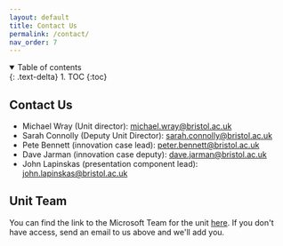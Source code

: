 ```yaml
---
layout: default
title: Contact Us
permalink: /contact/
nav_order: 7
---
```


<details open markdown="block">
<summary>
Table of contents
</summary>
{: .text-delta}
1. TOC
{:toc}
</details>

## Contact Us

* Michael Wray (Unit director): [michael.wray@bristol.ac.uk](mailto:michael.wray@bristol.ac.uk)
* Sarah Connolly (Deputy Unit Director): [sarah.connolly@bristol.ac.uk](mailto:sarah.connolly@bristol.ac.uk)
* Pete Bennett (innovation case lead): [peter.bennett@bristol.ac.uk](mailto:peter.bennett@bristol.ac.uk)
* Dave Jarman (innovation case deputy): [dave.jarman@bristol.ac.uk](mailto:dave.jarman@bristol.ac.uk)
* John Lapinskas (presentation component lead): [john.lapinskas@bristol.ac.uk](mailto:john.lapinskas@bristol.ac.uk)

## Unit Team

You can find the link to the Microsoft Team for the unit
[here](https://teams.microsoft.com/l/team/19%3aSU5HfuaMqsyIqoDSgjTgrmYLAWHKGbNfamySiYADjI01%40thread.tacv2/conversations?groupId=1b63f256-c976-4dcf-8dbf-a0fc4d6bcb49&tenantId=b2e47f30-cd7d-4a4e-a5da-b18cf1a4151b).
If you don't have access, send an email to us above and we'll add you.
